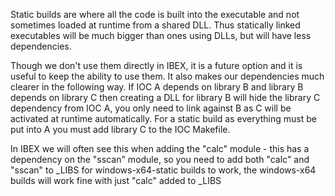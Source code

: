 Static builds are where all the code is built into the executable and not sometimes loaded at runtime from a shared DLL. Thus statically linked executables will be much bigger than ones using DLLs, but will have less dependencies.

Though we don't use them directly in IBEX, it is a future option and it is useful to keep the ability to use them. It also makes our dependencies much clearer in the following way. If IOC A depends on library B and library B depends on library C then creating a DLL for library B will hide the library C dependency from IOC A, you only need to link against B as C will be activated at runtime automatically. For a static build as everything must be put into A you must add library C to the IOC Makefile.

In IBEX we will often see this when adding the "calc" module - this has a dependency on the "sscan" module, so you need to add both "calc" and "sscan" to _LIBS for windows-x64-static builds to work, the windows-x64 builds will work fine with just "calc" added to _LIBS



 
 